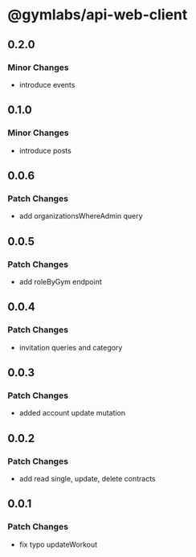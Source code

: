 # @gymlabs/api-web-client

## 0.2.0

### Minor Changes

- introduce events

## 0.1.0

### Minor Changes

- introduce posts

## 0.0.6

### Patch Changes

- add organizationsWhereAdmin query

## 0.0.5

### Patch Changes

- add roleByGym endpoint

## 0.0.4

### Patch Changes

- invitation queries and category

## 0.0.3

### Patch Changes

- added account update mutation

## 0.0.2

### Patch Changes

- add read single, update, delete contracts

## 0.0.1

### Patch Changes

- fix typo updateWorkout
